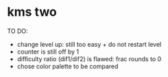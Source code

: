 # kms two

TO DO:
- change level up: still too easy + do not restart level
- counter is still off by 1
- difficulty ratio (dif1/dif2) is flawed: frac rounds to 0
- chose color palette to be compared